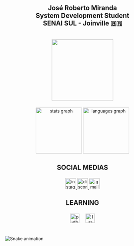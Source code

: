 <h2 align="center">José Roberto Miranda <br>System Development Student<br>SENAI SUL - Joinville 🇧🇷</h2>

###

<br clear="both">

<div align="center">
  <img height="200" src="https://media1.tenor.com/m/2i00CftvuDwAAAAC/jay-skeleton.gif"  />
</div>

###

<div align="center">
  <img src="https://github-readme-stats.vercel.app/api?username=NightlyOneV&hide_title=false&hide_rank=false&show_icons=true&include_all_commits=true&count_private=true&disable_animations=false&theme=gotham&locale=en&hide_border=false" height="150" alt="stats graph"  />
  <img src="https://github-readme-stats.vercel.app/api/top-langs?username=NightlyOneV&locale=en&hide_title=false&layout=compact&card_width=320&langs_count=5&theme=gotham&hide_border=false" height="150" alt="languages graph"  />
</div>

###

<h2 align="center">SOCIAL MEDIAS</h2>

###

<div align="center">
  <a href="https://www.instagram.com/xpx.joseroberto/" target="_blank">
    <img src="https://img.shields.io/static/v1?message=Instagram&logo=instagram&label=xpx.Joseroberto&color=E4405F&logoColor=white&labelColor=&style=for-the-badge" height="35" alt="instagram logo"  />
  </a>
  <a href="discord.com" target="_blank">
    <img src="https://img.shields.io/static/v1?message=Discord&logo=discord&label=xpotatox&color=7289DA&logoColor=white&labelColor=&style=for-the-badge" height="35" alt="discord logo"  />
  </a>
  <a href="joserobertomiranda.contato@gmail.com" target="_blank">
    <img src="https://img.shields.io/static/v1?message=Gmail&logo=gmail&label=joserobertomiranda.contato@gmail.com&color=D14836&logoColor=white&labelColor=&style=for-the-badge" height="35" alt="gmail logo"  />
  </a>
</div>

###

<h2 align="center">LEARNING</h2>

###

<div align="center">
  <img src="https://img.shields.io/badge/Python-3776AB?logo=python&logoColor=white&style=for-the-badge" height="30" alt="python logo"  />
  <img width="12" />
  <img src="https://img.shields.io/badge/Lua-2C2D72?logo=lua&logoColor=white&style=for-the-badge" height="30" alt="lua logo"  />
</div>

###

<br clear="both">

<img src="https://raw.githubusercontent.com/NightlyOneV/NightlyOneV/workflows/snake.svg" alt="Snake animation" />

###
